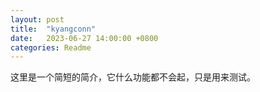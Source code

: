 ```yaml
---
layout: post
title:  "kyangconn"
date:   2023-06-27 14:00:00 +0800
categories: Readme
---
```


这里是一个简短的简介，它什么功能都不会起，只是用来测试。
